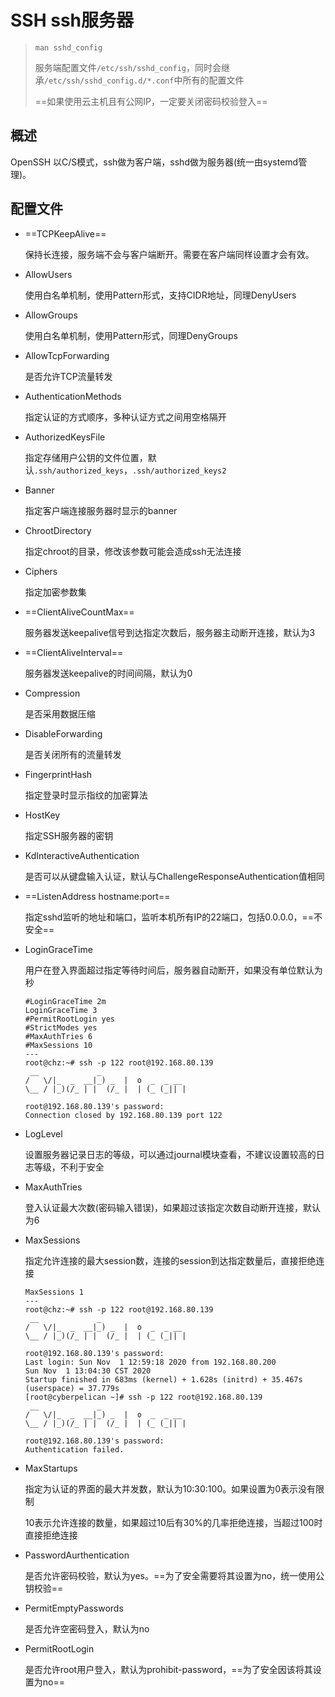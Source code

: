 # SSH ssh服务器

> `man sshd_config`
>
> 服务端配置文件`/etc/ssh/sshd_config`，同时会继承`/etc/ssh/sshd_config.d/*.conf`中所有的配置文件
>
> ==如果使用云主机且有公网IP，一定要关闭密码校验登入==

## 概述

OpenSSH 以C/S模式，ssh做为客户端，sshd做为服务器(统一由systemd管理)。

## 配置文件

- ==TCPKeepAlive==

  保持长连接，服务端不会与客户端断开。需要在客户端同样设置才会有效。

- AllowUsers

  使用白名单机制，使用Pattern形式，支持CIDR地址，同理DenyUsers

- AllowGroups

  使用白名单机制，使用Pattern形式，同理DenyGroups

- AllowTcpForwarding

  是否允许TCP流量转发

- AuthenticationMethods

  指定认证的方式顺序，多种认证方式之间用空格隔开

- AuthorizedKeysFile

  指定存储用户公钥的文件位置，默认`.ssh/authorized_keys`，`.ssh/authorized_keys2`

- Banner

  指定客户端连接服务器时显示的banner

- ChrootDirectory

  指定chroot的目录，修改该参数可能会造成ssh无法连接

- Ciphers

  指定加密参数集

- ==ClientAliveCountMax==

  服务器发送keepalive信号到达指定次数后，服务器主动断开连接，默认为3

- ==ClientAliveInterval==

  服务器发送keepalive的时间间隔，默认为0

- Compression

  是否采用数据压缩

- DisableForwarding

  是否关闭所有的流量转发

- FingerprintHash

  指定登录时显示指纹的加密算法

- HostKey

  指定SSH服务器的密钥

- KdInteractiveAuthentication

  是否可以从键盘输入认证，默认与ChallengeResponseAuthentication值相同

- ==ListenAddress hostname:port==

  指定sshd监听的地址和端口，监听本机所有IP的22端口，包括0.0.0.0，==不安全==

- LoginGraceTime

  用户在登入界面超过指定等待时间后，服务器自动断开，如果没有单位默认为秒

  ```
  #LoginGraceTime 2m
  LoginGraceTime 3
  #PermitRootLogin yes
  #StrictModes yes
  #MaxAuthTries 6
  #MaxSessions 10
  ---
  root@chz:~# ssh -p 122 root@192.168.80.139
   __             _                   
  /   \/|_  _  __|_) _  |  o  _  _ __ 
  \__ / |_)(/_ | |  (/_ |  | (_ (_|| |
  
  root@192.168.80.139's password: 
  Connection closed by 192.168.80.139 port 122
  ```

- LogLevel

  设置服务器记录日志的等级，可以通过journal模块查看，不建议设置较高的日志等级，不利于安全

- MaxAuthTries

  登入认证最大次数(密码输入错误)，如果超过该指定次数自动断开连接，默认为6

- MaxSessions

  指定允许连接的最大session数，连接的session到达指定数量后，直接拒绝连接

  ```
  MaxSessions 1
  ---
  root@chz:~# ssh -p 122 root@192.168.80.139
   __             _                   
  /   \/|_  _  __|_) _  |  o  _  _ __ 
  \__ / |_)(/_ | |  (/_ |  | (_ (_|| |
  
  root@192.168.80.139's password: 
  Last login: Sun Nov  1 12:59:18 2020 from 192.168.80.200
  Sun Nov  1 13:04:30 CST 2020
  Startup finished in 683ms (kernel) + 1.628s (initrd) + 35.467s (userspace) = 37.779s
  [root@cyberpelican ~]# ssh -p 122 root@192.168.80.139
   __             _                   
  /   \/|_  _  __|_) _  |  o  _  _ __ 
  \__ / |_)(/_ | |  (/_ |  | (_ (_|| |
  
  root@192.168.80.139's password: 
  Authentication failed.
  
  ```

- MaxStartups

  指定为认证的界面的最大并发数，默认为10:30:100。如果设置为0表示没有限制

  10表示允许连接的数量，如果超过10后有30%的几率拒绝连接，当超过100时直接拒绝连接

- PasswordAurthentication

  是否允许密码校验，默认为yes。==为了安全需要将其设置为no，统一使用公钥校验==

- PermitEmptyPasswords

  是否允许空密码登入，默认为no

- PermitRootLogin

  是否允许root用户登入，默认为prohibit-password，==为了安全因该将其设置为no==











